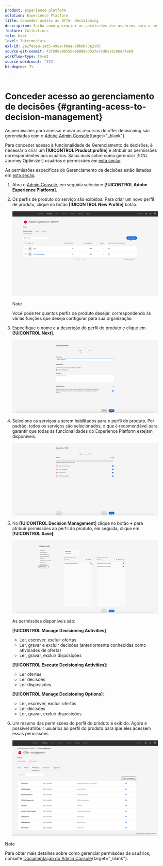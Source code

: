 ```yaml
---
product: experience platform
solution: Experience Platform
title: Conceder acesso ao Offer Decisioning
description: Saiba como gerenciar as permissões dos usuários para o serviço Offer Decisioning via Adobe Admin Console.
feature: Collections
role: User
level: Intermediate
exl-id: 2a2fece9-1ad5-498e-b0ee-5bb0b73a2cd5
source-git-commit: 43fb98a08555e6b889ad537e79dba78286dafeb9
workflow-type: tm+mt
source-wordcount: '273'
ht-degree: 7%

---
```


# Conceder acesso ao gerenciamento de decisões {#granting-acess-to-decision-management}

As permissões para acessar e usar os recursos do offer decisioning são gerenciadas com o [Adobe Admin Console](https://helpx.adobe.com/br/enterprise/managing/user-guide.html){target=&quot;_blank&quot;}.

Para conceder acesso à funcionalidade de Gerenciamento de decisões, é necessário criar um **[!UICONTROL Product profile]** e atribuir as permissões correspondentes aos usuários. Saiba mais sobre como gerenciar [!DNL Journey Optimizer] usuários e permissões em [esta seção](../../administration/permissions.md).

As permissões específicas do Gerenciamento de decisões estão listadas em [esta seção](../../administration/high-low-permissions.md#manage-decisioning).

<!--If you are a [!DNL Journey Optimizer] user leveraging the **Decision Management** functionality, you need to have the [Decision management permissions](../../administration/high-low-permissions.md#decisions-permissions) enabled to acces all related capabilities. Learn more on managing [!DNL Journey Optimizer] users and permissions in [this section](../../administration/permissions.md).

If you are an [Adobe Experience Platform](https://experienceleague.adobe.com/docs/experience-platform/landing/home.html){target="_blank"} user leveraging the **Offer Decisioning** application service, follow the steps [below](#granting-acess-to-offer-decisioning) to grant access to [!DNL Offer Decisioning].

Grant access to Offer Decisioning

The steps below only apply to **Experience Platform users** leveraging the [!DNL Offer Decisioning] service.-->

1. Abra o [Admin Console](https://helpx.adobe.com/enterprise/managing/user-guide.html), em seguida selecione **[!UICONTROL Adobe Experience Platform]**.

   <!--![](../../assets/offers_admin_console.png)-->

1. Os perfis de produto do serviço são exibidos. Para criar um novo perfil de produto, clique no botão **[!UICONTROL New Profile]** botão.

   ![](../../assets/offers_rights_productprofile.png)

   >[!NOTE]
   >
   >Você pode ter quantos perfis de produto desejar, correspondendo às várias funções que deseja configurar para sua organização.

1. Especifique o nome e a descrição do perfil de produto e clique em **[!UICONTROL Next]**.

   ![](../../assets/create-product-profile.png)

   <!--To access the product profile’s permissions, select the **[!UICONTROL Permissions]** line.-->

1. Selecione os serviços a serem habilitados para o perfil do produto. Por padrão, todos os serviços são selecionados, o que é recomendável para garantir que todas as funcionalidades do Experience Platform estejam disponíveis.

   ![](../../assets/enable-services.png)

1. No **[!UICONTROL Decision Management]** clique no botão **+** para atribuir permissões ao perfil do produto, em seguida, clique em **[!UICONTROL Save]**.

   ![](../../assets/configure-profile.png)

   As permissões disponíveis são:

   **[!UICONTROL Manage Decisioning Activities]**

   * Ler, escrever, excluir ofertas
   * Ler, gravar e excluir decisões (anteriormente conhecidas como atividades de oferta)
   * Ler, gravar, excluir disposições

   **[!UICONTROL Execute Decisioning Activities]**:

   * Ler ofertas
   * Ler decisões
   * Ler disposições

   **[!UICONTROL Manage Decisioning Options]**:

   * Ler, escrever, excluir ofertas
   * Ler decisões
   * Ler, gravar, excluir disposições



1. Um resumo das permissões do perfil do produto é exibido. Agora é possível atribuir usuários ao perfil do produto para que eles acessem essas permissões.

   ![](../../assets/product-profile-created.png)

>[!NOTE]
>
>Para obter mais detalhes sobre como gerenciar permissões de usuários, consulte [Documentação do Admin Console](https://helpx.adobe.com/enterprise/managing/user-guide.html){target=&quot;_blank&quot;}.


